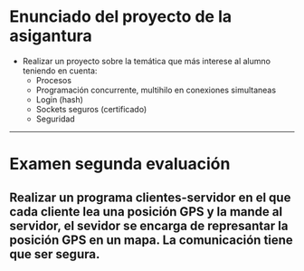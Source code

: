 # Enunciado del proyecto de la asigantura

- Realizar un proyecto sobre la temática que más interese al alumno teniendo en cuenta:
  - Procesos
  - Programación concurrente, multihilo en conexiones simultaneas
  - Login (hash)
  - Sockets seguros (certificado)
  - Seguridad

-----------------

# Examen segunda evaluación

## Realizar un programa clientes-servidor en el que cada cliente lea una posición GPS y la mande al servidor, el sevidor se encarga de represantar la posición GPS en un mapa. La comunicación tiene que ser segura.
